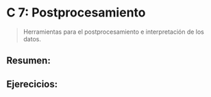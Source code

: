 # C 7: Postprocesamiento


> Herramientas para el postprocesamiento e interpretación de los datos.


## Resumen:


## Ejerecicios:
